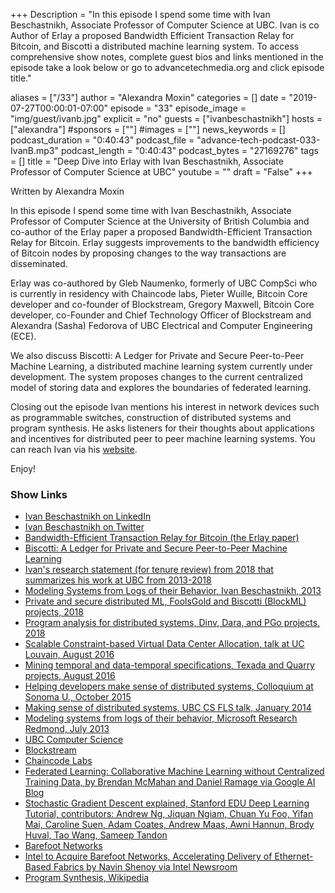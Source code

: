 +++
Description = "In this episode I spend some time with Ivan Beschastnikh, Associate Professor of Computer Science at UBC. Ivan is co Author of Erlay a proposed Bandwidth Efficient Transaction Relay for Bitcoin, and Biscotti a distributed machine learning system. To access comprehensive show notes, complete guest bios and links mentioned in the episode take a look below or go to advancetechmedia.org and click episode title."

aliases = ["/33"]
author = "Alexandra Moxin"
categories = []
date = "2019-07-27T00:00:01-07:00"
episode = "33"
episode_image = "img/guest/ivanb.jpg"
explicit = "no"
guests = ["ivanbeschastnikh"]
hosts = ["alexandra"]
#sponsors = [""]
#images = [""]
news_keywords = []
podcast_duration = "0:40:43"
podcast_file = "advance-tech-podcast-033-IvanB.mp3"
podcast_length = "0:40:43"
podcast_bytes = "27169276"
tags = []
title = "Deep Dive into Erlay with Ivan Beschastnikh, Associate Professor of Computer Science at UBC"
youtube = ""
draft = "False"
+++

Written by Alexandra Moxin

In this episode I spend some time with Ivan Beschastnikh, Associate Professor of Computer Science at the University of British Columbia and co-author of the Erlay paper a proposed Bandwidth-Efficient Transaction Relay for Bitcoin. Erlay suggests improvements to the bandwidth efficiency of Bitcoin nodes by proposing changes to the way transactions are disseminated.

Erlay was co-authored by Gleb Naumenko, formerly of UBC CompSci who is currently in residency with Chaincode labs, Pieter Wuille, Bitcoin Core developer and co-founder of Blockstream, Gregory Maxwell, Bitcoin Core developer, co-Founder and Chief Technology Officer of Blockstream and Alexandra (Sasha) Fedorova of UBC Electrical and Computer Engineering (ECE).

We also discuss Biscotti: A Ledger for Private and Secure Peer-to-Peer Machine Learning, a distributed machine learning system currently under development. The system proposes changes to the current centralized model of storing data and explores the boundaries of federated learning.

Closing out the episode Ivan mentions his interest in network devices such as programmable switches, construction of  distributed systems and program synthesis. He asks listeners for their thoughts about applications and incentives for distributed peer to peer machine learning systems. You can reach Ivan via his [website](https://www.cs.ubc.ca/~bestchai/).

Enjoy!

### Show Links

* [Ivan Beschastnikh on LinkedIn](https://www.linkedin.com/in/ivan-beschastnikh-b63a36a7/)
* [Ivan Beschastnikh on Twitter](https://twitter.com/bestchai)
* [Bandwidth-Efficient Transaction Relay for Bitcoin (the Erlay paper)](https://arxiv.org/abs/1905.10518)
* [Biscotti: A Ledger for Private and Secure Peer-to-Peer Machine Learning](https://arxiv.org/abs/1811.09904)
* [Ivan's research statement (for tenure review) from 2018 that summarizes his work at UBC from 2013-2018](https://www.cs.ubc.ca/~bestchai/job_materials/ivan_beschastnikh_rstatement-2018.pdf)
* [Modeling Systems from Logs of their Behavior, Ivan Beschastnikh, 2013](https://www.cs.ubc.ca/~bestchai/theses/ivan_beschastnikh_thesis.pdf)
* [Private and secure distributed ML, FoolsGold and Biscotti (BlockML) projects, 2018](https://www.cs.ubc.ca/~bestchai/papers/2018-private-secure-distributed-ML.pdf)
* [Program analysis for distributed systems, Dinv, Dara, and PGo projects, 2018](https://www.cs.ubc.ca/~bestchai/papers/2018-prog-analysis-for-dist-sys-slides.pdf)
* [Scalable Constraint-based Virtual Data Center Allocation, talk at UC Louvain, August 2016](https://www.cs.ubc.ca/~bestchai/papers/2016-netsolver-ivan-talk-uc-louvain-aug-18-2016.pdf)
* [Mining temporal and data-temporal specifications, Texada and Quarry projects, August 2016](https://www.cs.ubc.ca/~bestchai/papers/2016-texada_quarry-main-talk.pdf)
* [Helping developers make sense of distributed systems, Colloquium at Sonoma U., October 2015](https://www.youtube.com/watch?v=-k9nJY_-h5c)
* [Making sense of distributed systems, UBC CS FLS talk, January 2014](https://www.youtube.com/watch?v=TcGenWjCEJI)
* [Modeling systems from logs of their behavior, Microsoft Research Redmond, July 2013](https://www.microsoft.com/en-us/research/video/modeling-systems-from-logs-of-their-behavior/?from=http%3A%2F%2Fresearch.microsoft.com%2Fapps%2Fvideo%2Fdl.aspx%3Fid%3D198259)
* [UBC Computer Science](https://www.cs.ubc.ca/)
* [Blockstream](https://blockstream.com/)
* [Chaincode Labs](https://chaincode.com/)
* [Federated Learning: Collaborative Machine Learning without Centralized Training Data, by Brendan McMahan and Daniel Ramage via Google AI Blog](https://ai.googleblog.com/2017/04/federated-learning-collaborative.html)
* [Stochastic Gradient Descent explained, Stanford EDU Deep Learning Tutorial, contributors: Andrew Ng, Jiquan Ngiam, Chuan Yu Foo, Yifan Mai, Caroline Suen, Adam Coates, Andrew Maas, Awni Hannun, Brody Huval, Tao Wang, Sameep Tandon](http://deeplearning.stanford.edu/tutorial/supervised/OptimizationStochasticGradientDescent/)
* [Barefoot Networks](https://www.barefootnetworks.com/)
* [Intel to Acquire Barefoot Networks, Accelerating Delivery of Ethernet-Based Fabrics by Navin Shenoy via Intel Newsroom](https://newsroom.intel.com/editorials/intel-acquire-barefoot-networks/#gs.rwtwk7)
* [Program Synthesis, Wikipedia](https://en.wikipedia.org/wiki/Program_synthesis)